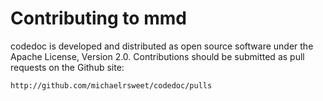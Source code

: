 Contributing to mmd
===================

codedoc is developed and distributed as open source software under the Apache
License, Version 2.0.  Contributions should be submitted as pull requests on
the Github site:

    http://github.com/michaelrsweet/codedoc/pulls
